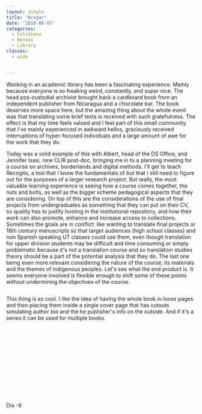 ```yaml
---
layout: single
title: "Bregar"
date: "2018-08-07"
categories:
  - Cotidiano
  - Benson
  - Library
classes:
  - wide


---
```


Working in an academic library has been a fascinating experience. Mainly because everyone is so freaking weird, constantly, and super nice. The head pos-custodial archivist brought back a cardboard book from an independent publisher from Nicaragua and a chocolate bar. The book deserves more space here, but the amazing thing about the whole event was that translating some brief texts is received with such gratefulness. The effect is that my time feels valued and I feel part of this small community that I've mainly experienced in awkward hellos, graciously received interruptions of hyper-focused individuals and a large amount of awe for the work that they do.

Today was a solid example of this with Albert, head of the DS Office, and Jennifer Isasi, new CLIR post-doc, bringing me in to a planning meeting for a course on archives, borderlands and digital methods. I'll get to teach Recogito, a tool that I know the fundamentals of but that I still need to figure out for the purposes of a larger research project. But really, the most valuable learning experience is seeing how a course comes together, the nuts and bolts, as well as the bigger scheme pedagogical aspects that they are considering. On top of this are the considerations of the use of final projects from undergraduates as something that they can put on their CV, so quality has to justify hosting in the institutional repository, and how their work can also promote, enhance and increase access to collections. Sometimes the goals are in conflict: like wanting to translate final projects or 18th century manuscripts so that target audiences (high school classes) and non Spanish speaking UT classes could use them, even though translation for upper division students may be difficult and time consuming or simply problematic because it's not a translation course and so translation studies theory should be a part of the potential analysis that they do. The last one being even more relevant considering the nature of the course, its materials and the themes of indigenous peoples. Let's see what the end product is. It seems everyone involved is flexible enough to shift some of these points without undermining the objectives of the course.

<figure style="width: 150px" class="align-left">
  <img src="{{ site.url }}{{ site.baseurl }}/assets/images/libro_cartón_guatemala_1.jpg" alt="">
</figure>

This thing is so cool. I like the idea of having the whole book in loose pages and then placing them inside a single cover page that has cutouts simulating author bio and the he publisher's info on the outside. And if it's a series it can be used for multiple books.

<figure style="width: 150px" class="align-left">
  <img src="{{ site.url }}{{ site.baseurl }}/assets/images/libro_cartón_guatemala.jpg" alt="">
</figure><br />
<br />
<br />
<br />
<br />
<br />
<br />
<br />
<br />
<br />
<br />
Día -9
